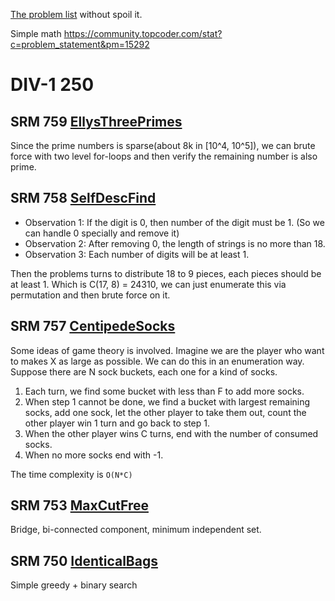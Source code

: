 [The problem list](https://www.topcoder.com/tc?module=MatchList) without spoil it. 

Simple math https://community.topcoder.com/stat?c=problem_statement&pm=15292

# DIV-1 250 
## SRM 759 [EllysThreePrimes](https://community.topcoder.com/stat?c=problem_statement&pm=15436&rd=17531)
Since the prime numbers is sparse(about 8k in [10^4, 10^5]), we can brute force with two level for-loops and then verify the remaining number is also prime.

## SRM 758 [SelfDescFind](https://community.topcoder.com/stat?c=problem_statement&pm=15458&rd=17514)

* Observation 1: If the digit is 0, then number of the digit must be 1. (So we can handle 0 specially and remove it)
* Observation 2: After removing 0, the length of strings is no more than 18. 
* Observation 3: Each number of digits will be at least 1.

Then the problems turns to distribute 18 to 9 pieces, each pieces should be at least 1. Which is C(17, 8) = 24310, we can just enumerate this via permutation and then brute force on it.

## SRM 757 [CentipedeSocks](https://community.topcoder.com/stat?c=problem_statement&pm=15445&rd=17496)
Some ideas of game theory is involved. Imagine we are the player who want to makes X as large as possible. We can do this in an enumeration way. Suppose there are N sock buckets, each one for a kind of socks.

1. Each turn, we find some bucket with less than F to add more socks.
2. When step 1 cannot be done, we find a bucket with largest remaining socks, add one sock, let the other player to take them out, count the other player win 1 turn and go back to step 1.
3. When the other player wins C turns, end with the number of consumed socks.
4. When no more socks end with -1.

The time complexity is `O(N*C)`

## SRM 753 [MaxCutFree](https://community.topcoder.com/stat?c=problem_statement&pm=15257&rd=17422)

Bridge, bi-connected component, minimum independent set.

## SRM 750 [IdenticalBags](https://community.topcoder.com/stat?c=problem_statement&pm=15305)

Simple greedy + binary search
